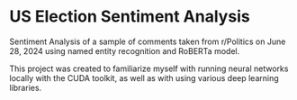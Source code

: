 # US Election Sentiment Analysis
Sentiment Analysis of a sample of comments taken from r/Politics on June 28, 2024 using named entity recognition and RoBERTa model.

This project was created to familiarize myself with running neural networks locally with the CUDA toolkit, as well as with using various deep learning libraries.
